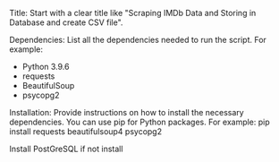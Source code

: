 Title: Start with a clear title like "Scraping IMDb Data and Storing in Database and create CSV file".

Dependencies: List all the dependencies needed to run the script. For example:
- Python 3.9.6
- requests
- BeautifulSoup
- psycopg2
  
Installation: Provide instructions on how to install the necessary dependencies. You can use pip for Python packages. For example:
pip install requests beautifulsoup4 psycopg2

Install PostGreSQL if not install


